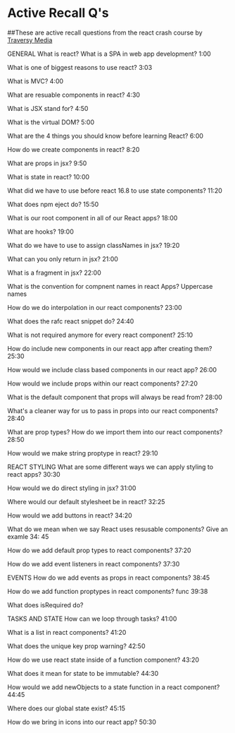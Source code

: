 # Active Recall Q's

##These are active recall questions from the react crash course by [Traversy Media](https://www.youtube.com/watch?v=w7ejDZ)

GENERAL 
What is react?
What is a SPA in web app development?
1:00

What is one of biggest reasons to use react?
3:03

What is MVC?
4:00

What are resuable components in react?
4:30

What is JSX stand for?
4:50

What is the virtual DOM?
5:00

What are the 4 things you should know before learning React?
6:00

How do we create components in react?
8:20

What are props in jsx?
9:50

What is state in react?
10:00

What did we have to use before react 16.8 to use state components?
11:20

What does npm eject do?
15:50

What is our root component in all of our React apps?
18:00

What are hooks?
19:00

What do we have to use to assign classNames in jsx?
19:20

What can you only return in jsx?
21:00

What is a fragment in jsx?
22:00

What is the convention for compnent names in react Apps?
Uppercase names

How do we do interpolation in our react components?
23:00

What does the rafc react snippet do?
24:40

What is not required anymore for every react component?
25:10

How do include new components in our react app after creating them?
25:30


How would we include class based components in our react app?
26:00

How would we include props within our react components?
27:20

What is the default component that props will always be read from?
28:00

What's a cleaner way for us to pass in props into our react components?
28:40

What are prop types? How do we import them into our react components?
28:50

How would we make string proptype in react?
29:10



REACT STYLING 
What are some different ways we can apply styling to react apps?
30:30

How would we do direct styling in jsx?
31:00

Where would our default stylesheet be in react?
32:25

How would we add buttons in react?
34:20

What do we mean when we say React uses resusable components? Give an examle
34: 45

How do we add default prop types to react components?
37:20

How do we add event listeners in react components?
37:30


EVENTS
How do we add events as props in react components?
38:45

How do we add function proptypes in react components? func
39:38

What does isRequired do?


TASKS AND STATE
How can we loop through tasks?
41:00

What is a list in react components?
41:20

What does the unique key prop warning?
42:50

How do we use react state inside of a function component?
43:20

What does it mean for state to be immutable?
44:30

How would we add newObjects to a state function in a react component?
44:45

Where does our global state exist?
45:15

How do we bring in icons into our react app?
50:30


